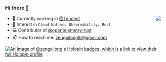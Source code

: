 ### Hi there 👋

<picture>
<source 
  srcset="https://github-readme-stats.vercel.app/api?username=zengxilong&show_icons=true&theme=dark"
  media="(prefers-color-scheme: dark)"
/>
<source
  srcset="https://github-readme-stats.vercel.app/api?username=zengxilong&show_icons=true"
  media="(prefers-color-scheme: light), (prefers-color-scheme: no-preference)"
/>
<img src="https://github-readme-stats.vercel.app/api?username=zengxilong&show_icons=true" align="right"/>
</picture>


- 🔭 Currently working in [@Tencent](https://github.com/Tencent)
- 🌱 Interest in `Cloud-Native`、`Observability`、`Rust`
- 💻 Contributor of [@opentelemetry-rust](https://github.com/open-telemetry/opentelemetry-rust)
- 📫 How to reach me: [zengxilonglh@gmail.com](mailto:zengxilonglh@gmail.com) 
<!-- <p align="center">Total View</p>
<p align="center"><img src="https://profile-counter.glitch.me/zengxilong/count.svg"></p> -->
<!--
**zengxilong/zengxilong** is a ✨ _special_ ✨ repository because its `README.md` (this file) appears on your GitHub profile.

Here are some ideas to get you started:

- 🔭 I’m currently working on ...
- 🌱 I’m currently learning ...
- 👯 I’m looking to collaborate on ...
- 🤔 I’m looking for help with ...
- 💬 Ask me about ...
- 📫 How to reach me: ...
- 😄 Pronouns: ...
- ⚡ Fun fact: ...
-->
[![An image of @zengxilong's Holopin badges, which is a link to view their full Holopin profile](https://holopin.me/zengxilong)](https://holopin.io/@zengxilong)
